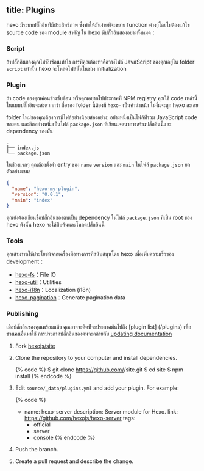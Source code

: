 title: Plugins
---
hexo มีระบบปลั๊กอินท่ีมีประสิทธิภาพ ซึ่งทำให้มันง่ายท่ีจะขยาย function ต่างๆโดยไม่ต้องแก้ไข source code ของ module สำคัญ ใน hexo 
มีปลั๊กอินสองอย่างทั้งหมด：

### Script

ถ้าปลั๊กอินของคุณไม่ซับซ้อนเท่าไร การท่ีคุณต้องทำคือวางไฟล์ JavaScript 
ของคุณอยู่ใน folder `script` เท่านั้น  hexo จะโหลดไฟล์นั้นในช่วง initialization 

### Plugin
ถ้า code ของคุณค่อนข้างซับซ้อน หรือคุณอยากไปประกาศท่ี NPM registry คุณใช้ 
code เหล่านี้ในแบบปลั๊กอินจะสะดวกกว่า ชื่อของ folder นี้ต้องมี `hexo-` 
เป็นคำนำหน้า ไม่งั้นจะถูก hexo ละเลย 

folder ใหม่ของคุณต้องการมีไฟล์อย่างน้อยสองอย่าง: อย่างหนึ่งเป็นไฟล์ท่ีรวม 
JavaScript code ของตน และอีกอย่างหนึ่งเป็นไฟล์ `package.json` 
ท่ีเขียนเจตนาการสร้างปลั๊กอินนี้และ dependency ของมัน

``` plain
.
├── index.js
└── package.json
```

ในช่วงแรกๆ คุณต้องตั้งค่า entry ของ `name` `version` และ `main` ในไฟล์ 
`package.json` ยกตัวอย่างเชน:

``` json package.json
{
  "name": "hexo-my-plugin",
  "version": "0.0.1",
  "main": "index"
}
```

คุณยังต้องเขียนชื่อปลั๊กอินของตนเป็น dependency ในไฟล์  `package.json` ท่ีเป็น root ของ hexo ดังนั้น  hexo จะได้สืบค้นและโหลดปลั๊กอินนี้

### Tools

คุณสามารถใช้ประโยชน์จากเครื่องมือทางการท่ีสนับสนุนโดย hexo 
เพื่อเพิ่มความเร็วของ development：

- [hexo-fs]：File IO
- [hexo-util]：Utilities
- [hexo-i18n]：Localization (i18n)
- [hexo-pagination]：Generate pagination data

### Publishing

เมื่อปลั๊กอินของคุณพร้อมแล้ว คุณอาจจะคิดท่ีจะประกาศมันไปถึง [plugin list]
(/plugins) เพื่อชวนคนอื่นมาใช้ การประกาศปลั๊กอินของตนจะคล้ายกับ [updating documentation](contributing.html#Updating_Documentation)
1. Fork [hexojs/site]
2. Clone the repository to your computer and install dependencies.

    {% code %}
    $ git clone https://github.com/<username>/site.git
    $ cd site
    $ npm install
    {% endcode %}

3. Edit `source/_data/plugins.yml` and add your plugin. For example:

    {% code %}
    - name: hexo-server
      description: Server module for Hexo.
      link: https://github.com/hexojs/hexo-server
      tags:
        - official
        - server
        - console
    {% endcode %}

4. Push the branch.
5. Create a pull request and describe the change.

[hexo-fs]: https://github.com/hexojs/hexo-fs
[hexo-util]: https://github.com/hexojs/hexo-util
[hexo-i18n]: https://github.com/hexojs/hexo-i18n
[hexo-pagination]: https://github.com/hexojs/hexo-pagination
[hexojs/site]: https://github.com/hexojs/site
